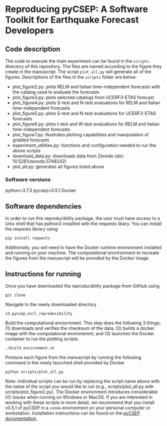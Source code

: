 # Reproducing pyCSEP: A Software Toolkit for Earthquake Forecast Developers


## Code description

The code to execute the main experiment can be found in the ```scripts``` directory of this repository. The files are named
according to the figure they create in the manuscript. The script ```plot_all.py``` will generate all of the figures.
Descriptions of the files in the ```scripts``` folder are below:

* plot_figure2.py: plots RELM and Italian time-independent forecasts with the catalog used to evaluate the forecasts
* plot_figure3.py: plots selected catalogs from UCERF3-ETAS forecast
* plot_figure4.py: plots S-test and N-test evaluations for RELM and Italian time-independent forecasts
* plot_figure5.py: plots S-test and N-test evaluations for UCERF3-ETAS forecasts 
* plot_figure6.py: plots t-test and W-test evaluations for RELM and Italian time-independent forecasts
* plot_figure7.py: illustrates plotting capabilities and manipulation of gridded forecasts 
* experiment_utilities.py: functions and configuration needed to run the above scripts
* download_data.py: downloads data from Zenodo (doi: 10.5281/zenodo.5748242)
* plot_all.py: generates all figures listed above

### Software versions
python=3.7.3
pycsep=0.5.1
Docker

## Software dependencies

In order to run this reproducibility package, the user must have access to a Unix shell that has python3 installed with the requests libary. You can install the requests library using

    pip install requests
    
Additionally, you will need to have the Docker runtime environment installed and running on your machine. The computational
envrironment to recreate the figures from the manuscript will be provided by the Docker image.
   

## Instructions for running

Once you have downloaded the reproducibility package from GitHub using 
```
git clone 
```

Navigate to the newly downloaded directory
```
cd pycsep_esrl_reproducibility
```

Build the computational enviornment. This step does the following 3 things: (1) downloads and verifies the checksum of the
data; (2) builds a docker image with the computational environemnt; and (3) launches the Docker container to run the plotting
scripts.
```
./build_environment.sh
```

Produce each figure from the manuscript by running the following command in the newly launched shell provided by Docker
```
python scripts/plot_all.py
```

Note: Individual scripts can be run by replacing the script name above with the name of the script you would like to run (e.g.,
scripts/plot_all.py with scripts/plot_figure2.py). The Docker environment introduces considerable I/O issues when running on
Windows or MacOS. If you are interested in working with these scripts in more detail, we recommend that you install v0.5.1 of
pyCSEP in a `conda` environment on your personal computer or workstation. Installation instructions can be found on the [pyCSEP
documentation](https://docs.cseptesting.org/getting_started/installing.html).




